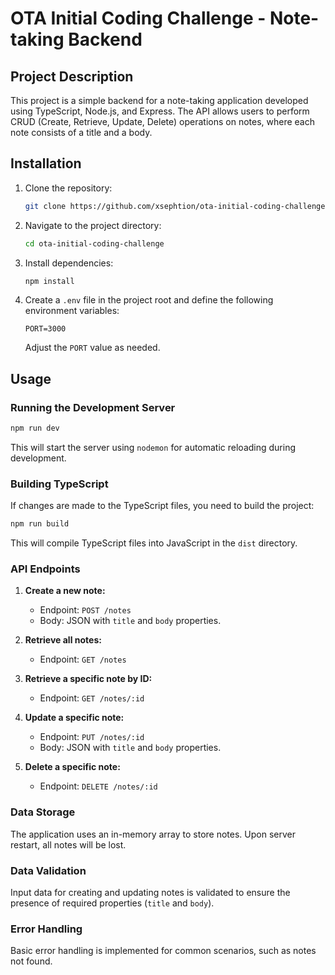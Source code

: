 # OTA Initial Coding Challenge - Note-taking Backend

## Project Description

This project is a simple backend for a note-taking application developed using TypeScript, Node.js, and Express. The API allows users to perform CRUD (Create, Retrieve, Update, Delete) operations on notes, where each note consists of a title and a body.

## Installation

1. Clone the repository:

   ```bash
   git clone https://github.com/xsephtion/ota-initial-coding-challenge.git
   ```

2. Navigate to the project directory:

   ```bash
   cd ota-initial-coding-challenge
   ```

3. Install dependencies:

   ```bash
   npm install
   ```

4. Create a `.env` file in the project root and define the following environment variables:

   ```
   PORT=3000
   ```

   Adjust the `PORT` value as needed.

## Usage

### Running the Development Server

```bash
npm run dev
```

This will start the server using `nodemon` for automatic reloading during development.

### Building TypeScript

If changes are made to the TypeScript files, you need to build the project:

```bash
npm run build
```

This will compile TypeScript files into JavaScript in the `dist` directory.

### API Endpoints

1. **Create a new note:**
   - Endpoint: `POST /notes`
   - Body: JSON with `title` and `body` properties.

2. **Retrieve all notes:**
   - Endpoint: `GET /notes`

3. **Retrieve a specific note by ID:**
   - Endpoint: `GET /notes/:id`

4. **Update a specific note:**
   - Endpoint: `PUT /notes/:id`
   - Body: JSON with `title` and `body` properties.

5. **Delete a specific note:**
   - Endpoint: `DELETE /notes/:id`

### Data Storage

The application uses an in-memory array to store notes. Upon server restart, all notes will be lost.

### Data Validation

Input data for creating and updating notes is validated to ensure the presence of required properties (`title` and `body`).

### Error Handling

Basic error handling is implemented for common scenarios, such as notes not found.